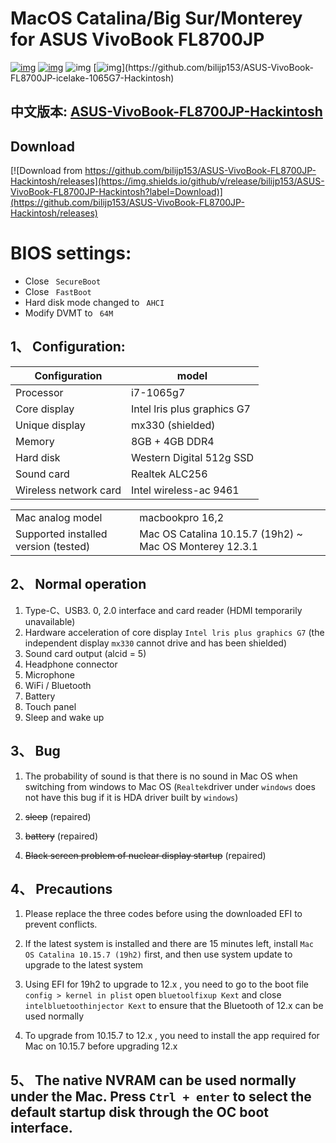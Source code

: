 # MacOS Catalina/Big Sur/Monterey for ASUS VivoBook FL8700JP

[![img](https://img.shields.io/github/stars/bilijp153/ASUS-VivoBook-FL8700JP-icelake-1065G7-Hackintosh.svg?color=ff69b4&label=tarts&logoColor=ff69b4&style=social)](https://github.com/bilijp153/ASUS-VivoBook-FL8700JP-icelake-1065G7-Hackintosh) [![img](https://img.shields.io/github/followers/bilijp153.svg?label=followers&logoColor=success&style=social)](https://github.com/bilijp153/ASUS-VivoBook-FL8700JP-icelake-1065G7-Hackintosh) ![img](https://img.shields.io/github/contributors/bilijp153/ASUS-VivoBook-FL8700JP-icelake-1065G7-Hackintosh.svg?]) [![img](https://img.shields.io/github/last-commit/bilijp153/ASUS-VivoBook-FL8700JP-icelake-1065G7-Hackintosh.svg?)](https://github.com/bilijp153/ASUS-VivoBook-FL8700JP-icelake-1065G7-Hackintosh)

## 中文版本: [ASUS-VivoBook-FL8700JP-Hackintosh](README.md) 

## Download

[![Download from https://github.com/bilijp153/ASUS-VivoBook-FL8700JP-Hackintosh/releases](https://img.shields.io/github/v/release/bilijp153/ASUS-VivoBook-FL8700JP-Hackintosh?label=Download)](https://github.com/bilijp153/ASUS-VivoBook-FL8700JP-Hackintosh/releases)

# BIOS settings:
- Close ` SecureBoot`
- Close ` FastBoot`
- Hard disk mode changed to ` AHCI`
- Modify DVMT to ` 64M`
## 1、 Configuration:
|Configuration | model|
|--------------|-----------------------------|
|Processor | i7-1065g7|
|Core display | Intel lris plus graphics G7|
|Unique display | mx330 (shielded)|
|Memory | 8GB + 4GB DDR4|
|Hard disk | Western Digital 512g SSD|
|Sound card | Realtek ALC256|
|Wireless network card | Intel wireless-ac 9461|

|             |                           |
|--------------|-----------------------------|
|Mac analog model | macbookpro 16,2|
|Supported installed version (tested) | Mac OS Catalina 10.15.7 (19h2) ~ Mac OS Monterey 12.3.1|
## 2、 Normal operation
1. Type-C、USB3. 0, 2.0 interface and card reader (HDMI temporarily unavailable)
2. Hardware acceleration of core display `Intel lris plus graphics G7` (the independent display `mx330` cannot drive and has been shielded)
3. Sound card output (alcid = 5)
4. Headphone connector
5. Microphone
6. WiFi / Bluetooth
7. Battery
8. Touch panel
9. Sleep and wake up

## 3、 Bug
1. The probability of sound is that there is no sound in Mac OS when switching from windows to Mac OS (`Realtek`driver under `windows` does not have this bug if it is HDA driver built by `windows`)

2. ~~sleep~~ (repaired)

3. ~~battery~~ (repaired)

4. ~~Black screen problem of nuclear display startup~~ (repaired)

## 4、 Precautions
1. Please replace the three codes before using the downloaded EFI to prevent conflicts.

2. If the latest system is installed and there are 15 minutes left, install `Mac OS Catalina 10.15.7 (19h2)` first, and then use system update to upgrade to the latest system

3. Using EFI for 19h2 to upgrade to 12.x , you need to go to the boot file `config > kernel in plist` open `bluetoolfixup Kext` and close `intelbluetoothinjector Kext` to ensure that the Bluetooth of 12.x can be used normally

4. To upgrade from 10.15.7 to 12.x , you need to install the app required for Mac on 10.15.7 before upgrading 12.x

## 5、 The native NVRAM can be used normally under the Mac. Press `Ctrl + enter` to select the default startup disk through the OC boot interface.
